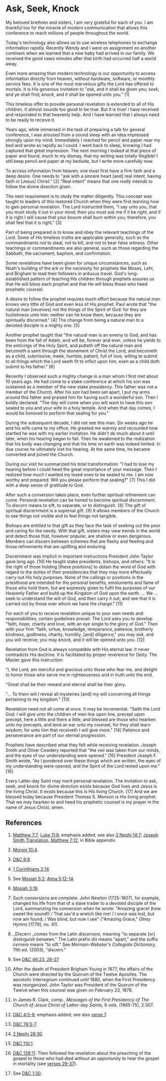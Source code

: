 # Ask, Seek, Knock

My beloved brethren and sisters, I am very grateful for each of you. I am
thankful too for the miracle of modern communication that allows this
conference to reach millions of people throughout the world.

Today's technology also allows us to use wireless telephones to exchange
information rapidly. Recently Wendy and I were on assignment on another
continent when we learned that a new baby had arrived in our family. We
received the good news minutes after that birth had occurred half a world
away.

Even more amazing than modern technology is our opportunity to access
information directly from heaven, without hardware, software, or monthly
service fees. It is one of the most marvelous gifts the Lord has offered to
mortals. It is His generous invitation to "_ask,_ and it shall be given you;
_seek,_ and ye shall find; _knock,_ and it shall be opened unto you." [1]

This timeless offer to provide personal revelation is extended to all of His
children. It almost sounds too good to be true. But it is true! I have
received and responded to that heavenly help. And I have learned that I always
need to be ready to receive it.

Years ago, while immersed in the task of preparing a talk for general
conference, I was aroused from a sound sleep with an idea impressed strongly
upon my mind. Immediately I reached for pencil and paper near my bed and wrote
as rapidly as I could. I went back to sleep, knowing I had captured that great
impression. The next morning I looked at that piece of paper and found, much
to my dismay, that my writing was totally illegible! I still keep pencil and
paper at my bedside, but I write more carefully now.

To access information from heaven, one must first have a firm faith and a deep
desire. One needs to "ask with a sincere heart [and] real intent, having faith
in [Jesus] Christ." [2]  "Real intent" means that one _really intends_ to
follow the divine direction given.

The next requirement is to study the matter diligently. This concept was
taught to leaders of this restored Church when they were first learning how to
gain personal revelation. The Lord instructed them, "I say unto you, that you
must study it out in your mind; then you must ask me if it be right, and if it
is right I will cause that your bosom shall burn within you; therefore, you
shall feel that it is right." [3]

Part of being prepared is to know and obey the relevant teachings of the Lord.
Some of His timeless truths are applicable generally, such as the commandments
not to steal, not to kill, and not to bear false witness. Other teachings or
commandments are also general, such as those regarding the Sabbath, the
sacrament, baptism, and confirmation.

Some revelations have been given for unique circumstances, such as Noah's
building of the ark or the necessity for prophets like Moses, Lehi, and
Brigham to lead their followers in arduous travel. God's long-established
pattern of teaching His children through prophets assures us that He will
bless each prophet and that He will bless those who heed prophetic counsel.

A desire to follow the prophet requires much effort because the natural man
knows very little of God and even less of His prophet. Paul wrote that "the
natural man [receives] not the things of the Spirit of God: for they are
foolishness unto him: neither can he know them, because they are spiritually
discerned." [4]  The change from being a natural man to a devoted disciple is
a mighty one. [5]

Another prophet taught that "the natural man is an enemy to God, and has been
from the fall of Adam, and will be, forever and ever, unless he yields to the
enticings of the Holy Spirit, and putteth off the natural man and becometh a
saint through the atonement of Christ the Lord, and becometh as a child,
submissive, meek, humble, patient, full of love, willing to submit to all
things which the Lord seeth fit to inflict upon him, even as a child doth
submit to his father." [6]

Recently I observed such a mighty change in a man whom I first met about 10
years ago. He had come to a stake conference at which his son was sustained as
a member of the new stake presidency. This father was not a member of the
Church. After his son had been set apart, I put my arms around this father and
praised him for having such a wonderful son. Then I boldly declared: "The day
will come when you will want to have this son sealed to you and your wife in a
holy temple. And when that day comes, I would be honored to perform that
sealing for you."

During the subsequent decade, I did not see this man. Six weeks ago he and his
wife came to my office. He greeted me warmly and recounted how startled he was
with my earlier invitation. He didn't do much about it until later, when his
hearing began to fail. Then he awakened to the realization that his body was
changing and that his time on earth was indeed limited. In due course he
ultimately lost his hearing. At the same time, he became converted and joined
the Church.

During our visit he summarized his total transformation: "I had to lose my
hearing before I could heed the great importance of your message. Then I
realized how much I wanted my loved ones to be sealed to me. I am now worthy
and prepared. Will you please perform that sealing?" [7]  This I did with a
deep sense of gratitude to God.

After such a conversion takes place, even further spiritual refinement can
come. Personal revelation can be honed to become spiritual discernment. To
_discern_ means to sift, to separate, or to distinguish. [8]  The gift of
spiritual discernment is a supernal gift. [9]  It allows members of the Church
to see things not visible and to feel things not tangible.

Bishops are entitled to that gift as they face the task of seeking out the
poor and caring for the needy. With that gift, sisters may view trends in the
world and detect those that, however popular, are shallow or even dangerous.
Members can discern between schemes that are flashy and fleeting and those
refinements that are uplifting and enduring.

Discernment was implicit in important instructions President John Taylor gave
long ago. [10]  He taught stake presidents, bishops, and others: "It is the
right of those holding [these positions] to obtain the word of God with regard
to the duties of their presidencies that they may more effectually carry out
His holy purposes. None of the callings or positions in the priesthood are
intended for the personal benefits, emoluments and fame of those who hold
them, but are expressly given to fulfil the purposes of our Heavenly Father
and build up the Kingdom of God upon the earth. ... We ... seek to understand the
will of God, and then carry it out; and see that it is carried out by those
over whom we have the charge." [11]

For each of you to receive revelation unique to your own needs and
responsibilities, certain guidelines prevail. The Lord asks you to develop
"faith, hope, charity and love, with an eye single to the glory of God." Then
with your firm "faith, virtue, knowledge, temperance, patience, brotherly
kindness, godliness, charity, humility, [and] diligence," you may _ask,_ and
you will receive; you may _knock,_ and it will be opened unto you. [12]

Revelation from God is always compatible with His eternal law. It never
contradicts His doctrine. It is facilitated by proper reverence for Deity. The
Master gave this instruction:

"I, the Lord, am merciful and gracious unto those who fear me, and delight to
honor those who serve me in righteousness and in truth unto the end.

"Great shall be their reward and eternal shall be their glory.

"... To them will I reveal all mysteries [and] my will concerning all things
pertaining to my kingdom." [13]

Revelation need not all come at once. It may be incremental. "Saith the Lord
God: I will give unto the children of men line upon line, precept upon
precept, here a little and there a little; and blessed are those who hearken
unto my precepts, and lend an ear unto my counsel, for they shall learn
wisdom; for unto him that receiveth I will give more." [14]  Patience and
perseverance are part of our eternal progression.

Prophets have described what they felt while receiving revelation. Joseph
Smith and Oliver Cowdery reported that "the veil was taken from our minds, and
the eyes of our understanding were opened." [15]  President Joseph F. Smith
wrote, "As I pondered over these things which are written, the eyes of my
understanding were opened, and the Spirit of the Lord rested upon me." [16]

Every Latter-day Saint may merit personal revelation. The invitation to ask,
seek, and knock for divine direction exists because God lives and Jesus is the
living Christ. It exists because this is His living Church. [17]  And we are
blessed today because President Thomas S. Monson is His living prophet. That
we may hearken to and heed his prophetic counsel is my prayer in the name of
Jesus Christ, amen.

## References

  1.   [Matthew 7:7](https://www.lds.org/scriptures/nt/matt/7.7?lang=eng#6); [Luke 11:9](https://www.lds.org/scriptures/nt/luke/11.9?lang=eng#8); emphasis added; see also [3 Nephi 14:7](https://www.lds.org/scriptures/bofm/3-ne/14.7?lang=eng#6); [Joseph Smith Translation, Matthew 7:12](https://www.lds.org/scriptures/jst-matt/matt-7-12-17?lang=eng), in Bible appendix.

  2.   [Moroni 10:4](https://www.lds.org/scriptures/bofm/moro/10.4?lang=eng#3).

  3.   [D&amp;C 9:8](https://www.lds.org/scriptures/dc-testament/dc/9.8?lang=eng#7).

  4.   [1 Corinthians 2:14](https://www.lds.org/scriptures/nt/1-cor/2.14?lang=eng#13).

  5.  See [Mosiah 5:2](https://www.lds.org/scriptures/bofm/mosiah/5.2?lang=eng#1); [Alma 5:12-14](https://www.lds.org/scriptures/bofm/alma/5.12-14?lang=eng#11).

  6.   [Mosiah 3:19](https://www.lds.org/scriptures/bofm/mosiah/3.19?lang=eng#18).

  7.  Such conversions are complete. John Newton (1725-1807), for example, changed his life from that of a slave trader to a devoted disciple of the Lord, summarizing his conversion when he wrote: "Amazing grace! (how sweet the sound!) / That sav'd a wretch like me! / I once was lost, but now am found; / Was blind, but now I see" ("Amazing Grace," _Olney Hymns_ [1779], no. 41).

  8.   _Discern _comes from the Latin _discernere,_ meaning "to separate [or] distinguish between." The Latin prefix _dis_ means "apart," and the suffix _cernere_ means "to sift." See _Merriam-Webster's Collegiate Dictionary,_ 11th ed. (2003), "discern."

  9.  See [D&amp;C 46:23, 26-27](https://www.lds.org/scriptures/dc-testament/dc/46.23%2C26-27?lang=eng#22).

  10.  After the death of President Brigham Young in 1877, the affairs of the Church were directed by the Quorum of the Twelve Apostles. The apostolic interregnum continued until 1880, when the First Presidency was reorganized. John Taylor was President of the Quorum of the Twelve when this counsel was given on February 23, 1878.

  11.  In James R. Clark, comp., _Messages of the First Presidency of The Church of Jesus Christ of Latter-day Saints,_ 6 vols. (1965-75), 2:307.

  12.   [D&amp;C 4:5-6](https://www.lds.org/scriptures/dc-testament/dc/4.5-6?lang=eng#4); emphasis added; see also [verse 7](https://www.lds.org/scriptures/dc-testament/dc/4.7?lang=eng#6).

  13.   [D&amp;C 76:5-7](https://www.lds.org/scriptures/dc-testament/dc/76.5-7?lang=eng#4).

  14.   [2 Nephi 28:30](https://www.lds.org/scriptures/bofm/2-ne/28.30?lang=eng#29).

  15.   [D&amp;C 110:1](https://www.lds.org/scriptures/dc-testament/dc/110.1?lang=eng#0).

  16.   [D&amp;C 138:11](https://www.lds.org/scriptures/dc-testament/dc/138.11?lang=eng#10). Then followed the revelation about the preaching of the gospel to those who had died without an opportunity to hear the gospel in mortality (see [verses 29-37](https://www.lds.org/scriptures/dc-testament/dc/138.29-37?lang=eng#28)).

  17.  See [D&amp;C 1:30](https://www.lds.org/scriptures/dc-testament/dc/1.30?lang=eng#29).

